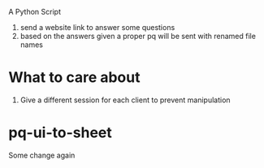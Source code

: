 A Python Script

1. send a website link to answer some questions
2. based on the answers given a proper pq will be sent with renamed file names

# What to care about

1. Give a different session for each client to prevent manipulation

# pq-ui-to-sheet

Some change again
